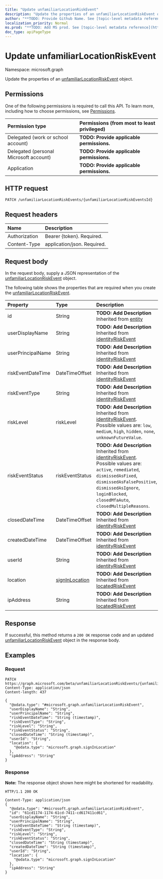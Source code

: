 ```yaml
---
title: "Update unfamiliarLocationRiskEvent"
description: "Update the properties of an unfamiliarLocationRiskEvent object."
author: "**TODO: Provide Github Name. See [topic-level metadata reference](https://msgo.azurewebsites.net/add/document/guidelines/metadata.html#topic-level-metadata)**"
localization_priority: Normal
ms.prod: "**TODO: Add MS prod. See [topic-level metadata reference](https://msgo.azurewebsites.net/add/document/guidelines/metadata.html#topic-level-metadata)**"
doc_type: apiPageType
---
```


# Update unfamiliarLocationRiskEvent
Namespace: microsoft.graph

Update the properties of an [unfamiliarLocationRiskEvent](../resources/unfamiliarlocationriskevent.md) object.

## Permissions
One of the following permissions is required to call this API. To learn more, including how to choose permissions, see [Permissions](/graph/permissions-reference).

|Permission type|Permissions (from most to least privileged)|
|:---|:---|
|Delegated (work or school account)|**TODO: Provide applicable permissions.**|
|Delegated (personal Microsoft account)|**TODO: Provide applicable permissions.**|
|Application|**TODO: Provide applicable permissions.**|

## HTTP request

<!-- {
  "blockType": "ignored"
}
-->
``` http
PATCH /unfamiliarLocationRiskEvents/{unfamiliarLocationRiskEventsId}
```

## Request headers
|Name|Description|
|:---|:---|
|Authorization|Bearer {token}. Required.|
|Content-Type|application/json. Required.|

## Request body
In the request body, supply a JSON representation of the [unfamiliarLocationRiskEvent](../resources/unfamiliarlocationriskevent.md) object.

The following table shows the properties that are required when you create the [unfamiliarLocationRiskEvent](../resources/unfamiliarlocationriskevent.md).

|Property|Type|Description|
|:---|:---|:---|
|id|String|**TODO: Add Description** Inherited from [entity](../resources/entity.md)|
|userDisplayName|String|**TODO: Add Description** Inherited from [identityRiskEvent](../resources/identityriskevent.md)|
|userPrincipalName|String|**TODO: Add Description** Inherited from [identityRiskEvent](../resources/identityriskevent.md)|
|riskEventDateTime|DateTimeOffset|**TODO: Add Description** Inherited from [identityRiskEvent](../resources/identityriskevent.md)|
|riskEventType|String|**TODO: Add Description** Inherited from [identityRiskEvent](../resources/identityriskevent.md)|
|riskLevel|riskLevel|**TODO: Add Description** Inherited from [identityRiskEvent](../resources/identityriskevent.md). Possible values are: `low`, `medium`, `high`, `hidden`, `none`, `unknownFutureValue`.|
|riskEventStatus|riskEventStatus|**TODO: Add Description** Inherited from [identityRiskEvent](../resources/identityriskevent.md). Possible values are: `active`, `remediated`, `dismissedAsFixed`, `dismissedAsFalsePositive`, `dismissedAsIgnore`, `loginBlocked`, `closedMfaAuto`, `closedMultipleReasons`.|
|closedDateTime|DateTimeOffset|**TODO: Add Description** Inherited from [identityRiskEvent](../resources/identityriskevent.md)|
|createdDateTime|DateTimeOffset|**TODO: Add Description** Inherited from [identityRiskEvent](../resources/identityriskevent.md)|
|userId|String|**TODO: Add Description** Inherited from [identityRiskEvent](../resources/identityriskevent.md)|
|location|[signInLocation](../resources/signinlocation.md)|**TODO: Add Description** Inherited from [locatedRiskEvent](../resources/locatedriskevent.md)|
|ipAddress|String|**TODO: Add Description** Inherited from [locatedRiskEvent](../resources/locatedriskevent.md)|



## Response

If successful, this method returns a `200 OK` response code and an updated [unfamiliarLocationRiskEvent](../resources/unfamiliarlocationriskevent.md) object in the response body.

## Examples

### Request
<!-- {
  "blockType": "request",
  "name": "update_unfamiliarlocationriskevent"
}
-->
``` http
PATCH https://graph.microsoft.com/beta/unfamiliarLocationRiskEvents/{unfamiliarLocationRiskEventsId}
Content-Type: application/json
Content-length: 437

{
  "@odata.type": "#microsoft.graph.unfamiliarLocationRiskEvent",
  "userDisplayName": "String",
  "userPrincipalName": "String",
  "riskEventDateTime": "String (timestamp)",
  "riskEventType": "String",
  "riskLevel": "String",
  "riskEventStatus": "String",
  "closedDateTime": "String (timestamp)",
  "userId": "String",
  "location": {
    "@odata.type": "microsoft.graph.signInLocation"
  },
  "ipAddress": "String"
}
```


### Response
**Note:** The response object shown here might be shortened for readability.
<!-- {
  "blockType": "response",
  "truncated": true
}
-->
``` http
HTTP/1.1 200 OK

Content-Type: application/json
{
  "@odata.type": "#microsoft.graph.unfamiliarLocationRiskEvent",
  "id": "61cd1174-1174-61cd-7411-cd617411cd61",
  "userDisplayName": "String",
  "userPrincipalName": "String",
  "riskEventDateTime": "String (timestamp)",
  "riskEventType": "String",
  "riskLevel": "String",
  "riskEventStatus": "String",
  "closedDateTime": "String (timestamp)",
  "createdDateTime": "String (timestamp)",
  "userId": "String",
  "location": {
    "@odata.type": "microsoft.graph.signInLocation"
  },
  "ipAddress": "String"
}
```

